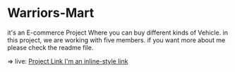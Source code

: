# Warriors-Mart
it's an E-commerce Project Where you can buy different kinds of Vehicle. in this project, we are working with five members. if you want more about me please check the readme file.

=> live:    <a href=" https://poetic-conkies-46d95c.netlify.app/index.html " target="_blank"> Project Link </a>
[I'm an inline-style link]([https://www.google.com](https://poetic-conkies-46d95c.netlify.app/index.html))
